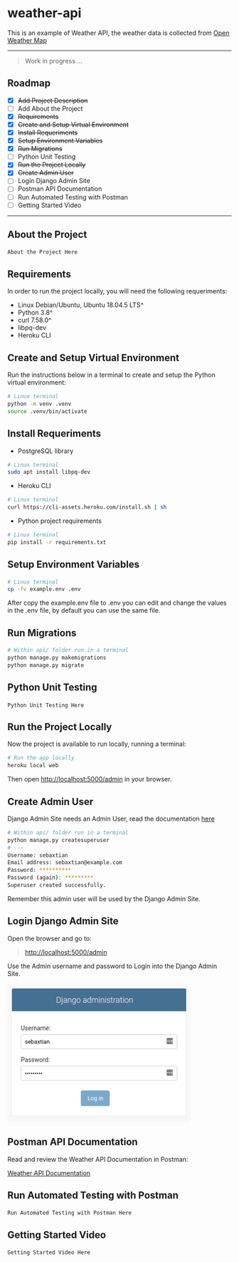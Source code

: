 # weather-api

This is an example of Weather API, the weather data is collected from [Open Weather Map](https://openweathermap.org/)

---

> Work in progress ...

## Roadmap

- [x] ~~Add Project Description~~
- [ ] Add About the Project
- [x] ~~Requirements~~
- [x] ~~Create and Setup Virtual Environment~~
- [x] ~~Install Requeriments~~
- [x] ~~Setup Environment Variables~~
- [x] ~~Run Migrations~~
- [ ] Python Unit Testing
- [x] ~~Run the Project Locally~~
- [x] ~~Create Admin User~~
- [ ] Login Django Admin Site
- [ ] Postman API Documentation
- [ ] Run Automated Testing with Postman
- [ ] Getting Started Video

---

## About the Project

`About the Project Here`

## Requirements

In order to run the project locally, you will need the following requeriments:

- Linux Debian/Ubuntu, Ubuntu 18.04.5 LTS^
- Python 3.8^
- curl 7.58.0^
- libpq-dev
- Heroku CLI

## Create and Setup Virtual Environment

Run the instructions below in a terminal to create and setup the Python virtual environment:

```bash
# Linux terminal
python -m venv .venv
source .venv/bin/activate
```

## Install Requeriments

- PostgreSQL library

```bash
# Linux terminal
sudo apt install libpq-dev
```

- Heroku CLI

```bash
# Linux terminal
curl https://cli-assets.heroku.com/install.sh | sh
```

- Python project requirements

```bash
# Linux terminal
pip install -r requirements.txt
```

## Setup Environment Variables

```bash
# Linux terminal
cp -fv example.env .env
```

After copy the example.env file to .env you can edit and change the values in the .env file, by default you can use the same file.

## Run Migrations

```bash
# Within api/ folder run in a terminal
python manage.py makemigrations
python manage.py migrate
```

## Python Unit Testing

`Python Unit Testing Here`

## Run the Project Locally

Now the project is available to run locally, running a terminal:

```bash
# Run the app locally
heroku local web
```

Then open [http://localhost:5000/admin](http://localhost:5000/admin) in your browser.

## Create Admin User

Django Admin Site needs an Admin User,
read the documentation [here](https://docs.djangoproject.com/en/3.0/intro/tutorial02/#creating-an-admin-user)

```bash
# Within api/ folder run in a terminal
python manage.py createsuperuser
# ---
Username: sebaxtian
Email address: sebaxtian@example.com
Password: **********
Password (again): *********
Superuser created successfully.
```

Remember this admin user will be used by the Django Admin Site.

## Login Django Admin Site

Open the browser and go to:

> [http://localhost:5000/admin](http://localhost:5000/admin)

Use the Admin username and password to Login into the Django Admin Site.

[![Login Admin Site](./doc/Login-Admin-Site.png "Login Admin Site")](./Login-Admin-Site.png)

## Postman API Documentation

Read and review the Weather API Documentation in Postman:

[Weather API Documentation](#!)

## Run Automated Testing with Postman

`Run Automated Testing with Postman Here`

## Getting Started Video

`Getting Started Video Here`

